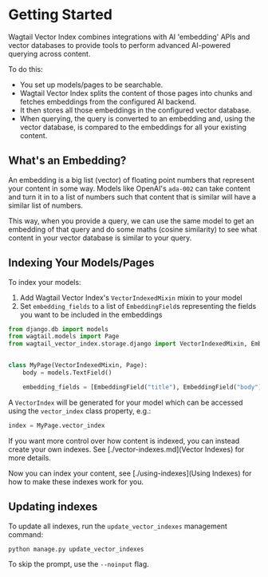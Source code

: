 # Getting Started

Wagtail Vector Index combines integrations with AI 'embedding' APIs and vector databases to provide tools to perform advanced AI-powered querying across content.

To do this:

-   You set up models/pages to be searchable.
-   Wagtail Vector Index splits the content of those pages into chunks and fetches embeddings from the configured AI backend.
-   It then stores all those embeddings in the configured vector database.
-   When querying, the query is converted to an embedding and, using the vector database, is compared to the embeddings for all your existing content.

## What's an Embedding?

An embedding is a big list (vector) of floating point numbers that represent your content in some way. Models like OpenAI's `ada-002` can take content and turn it in to a list of numbers such that content that is similar will have a similar list of numbers.

This way, when you provide a query, we can use the same model to get an embedding of that query and do some maths (cosine similarity) to see what content in your vector database is similar to your query.

## Indexing Your Models/Pages

To index your models:

1. Add Wagtail Vector Index's `VectorIndexedMixin` mixin to your model
2. Set `embedding_fields` to a list of `EmbeddingField`s representing the fields you want to be included in the embeddings

```python
from django.db import models
from wagtail.models import Page
from wagtail_vector_index.storage.django import VectorIndexedMixin, EmbeddingField


class MyPage(VectorIndexedMixin, Page):
    body = models.TextField()

    embedding_fields = [EmbeddingField("title"), EmbeddingField("body")]
```

A `VectorIndex` will be generated for your model which can be accessed using the `vector_index` class property, e.g.:

```python
index = MyPage.vector_index
```

If you want more control over how content is indexed, you can instead create your own indexes. See [./vector-indexes.md](Vector Indexes) for more details.

Now you can index your content, see [./using-indexes](Using Indexes) for how to make these indexes work for you.

## Updating indexes

To update all indexes, run the `update_vector_indexes` management command:

```
python manage.py update_vector_indexes
```

To skip the prompt, use the `--noinput` flag.
